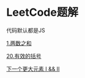 # LeetCode题解

代码默认都是JS

[1.两数之和](https://github.com/abc1992com/Tjso_Algorithms/blob/master/leetcode/1.两数之和.md)

[20.有效的括号](https://github.com/abc1992com/Tjso_Algorithms/blob/master/leetcode/20.有效的括号.md)

[下一个更大元素 I && II](https://github.com/abc1992com/Tjso_Algorithms/blob/master/leetcode/下一个更大元素.md)

